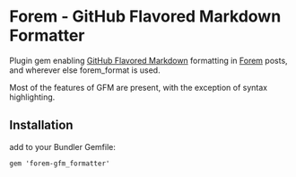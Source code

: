 # Forem - GitHub Flavored Markdown Formatter #

Plugin gem enabling [GitHub Flavored Markdown](http://github.github.com/github-flavored-markdown/) formatting in [Forem](https://github.com/radar/forem) posts, and wherever else forem_format is used.

Most of the features of GFM are present, with the exception of syntax highlighting.

## Installation ##

add to your Bundler Gemfile:

    gem 'forem-gfm_formatter'

